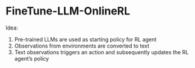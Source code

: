 # FineTune-LLM-OnlineRL

Idea: 
1) Pre-trained LLMs are used as starting policy for RL agent
2) Observations from environments are converted to text
3) Text observations triggers an action and subsequently updates the RL agent’s policy

